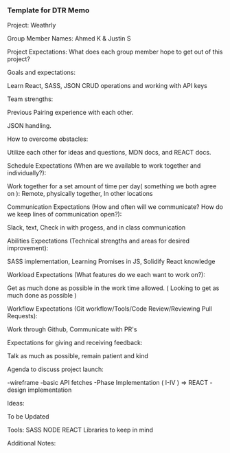 ### Template for DTR Memo
Project: Weathrly

Group Member Names:
Ahmed K & Justin S

Project Expectations: What does each group member hope to get out of this project? 


Goals and expectations:

Learn React, SASS, JSON CRUD operations and working with API keys

    
Team strengths:

Previous Pairing experience with each other.

JSON handling.



How to overcome obstacles:

Utilize each other for ideas and questions, MDN docs, and REACT docs.


Schedule Expectations (When are we available to work together and individually?):

Work together for a set amount of time per day( something we both agree on ):
Remote, physically together, In other locations


Communication Expectations (How and often will we communicate? How do we keep lines of communication open?):

Slack, text, Check in with progess, and in class communication


Abilities Expectations (Technical strengths and areas for desired improvement):

SASS implementation, Learning Promises in JS, Solidify React knowledge



Workload Expectations (What features do we each want to work on?):

Get as much done as possible in the work time allowed. ( Looking to get as much done as possible )

Workflow Expectations (Git workflow/Tools/Code Review/Reviewing Pull Requests): 

Work through Github, Communicate with PR's


Expectations for giving and receiving feedback:

Talk as much as possible, remain patient and kind


Agenda to discuss project launch:

-wireframe
-basic API fetches
-Phase Implementation ( I-IV ) => REACT
-design implementation


Ideas:

To be Updated

 
Tools: 
 SASS
 NODE
 REACT
 Libraries to keep in mind



Additional Notes:


